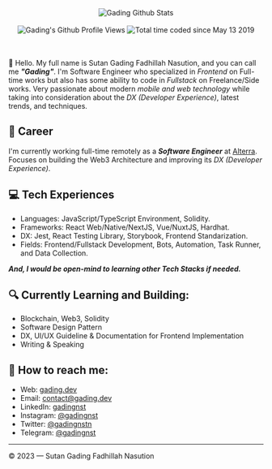 <div align="center">
  <img src="https://github-readme-stats.vercel.app/api?username=gadingnst&show_icons=true&theme=dracula" alt="Gading Github Stats">
  <br><br>
  <img src="https://komarev.com/ghpvc/?username=gadingnst&color=F4A4B5&style=flat" alt="Gading's Github Profile Views" />
  <img src="https://wakatime.com/badge/user/7a831ab0-e43a-4215-aa08-92f915bed065.svg" alt="Total time coded since May 13 2019" />
  <br><br>
</div>
<br>

👋 Hello. My full name is Sutan Gading Fadhillah Nasution, and you can call me ***"Gading"***. I'm Software Engineer who specialized in *Frontend* on Full-time works but also has some ability to code in *Fullstack* on Freelance/Side works. Very passionate about modern *mobile and web technology* while taking into consideration about the *DX (Developer Experience)*, latest trends, and techniques. 

## 💼 Career
I'm currently working full-time remotely as a ***Software Engineer*** at [Alterra](https://alterra.id). Focuses on building the Web3 Architecture and improving its *DX (Developer Experience)*.

## 💻 Tech Experiences
- Languages: JavaScript/TypeScript Environment, Solidity.
- Frameworks: React Web/Native/NextJS, Vue/NuxtJS, Hardhat.
- DX: Jest, React Testing Library, Storybook, Frontend Standarization.
- Fields: Frontend/Fullstack Development, Bots, Automation, Task Runner, and Data Collection.

***And, I would be open-mind to learning other Tech Stacks if needed.***

## 🔍 Currently Learning and Building:
- Blockchain, Web3, Solidity
- Software Design Pattern
- DX, UI/UX Guideline & Documentation for Frontend Implementation
- Writing & Speaking

## 🚀 How to reach me:
- Web: [gading.dev](https://gading.dev)
- Email: [contact@gading.dev](mailto:contact@gading.dev)
- LinkedIn: [gadingnst](https://www.linkedin.com/in/gadingnst)
- Instagram: [@gadingnst](https://instagram.com/gadingnst)
- Twitter: [@gadingnstn](https://twitter.com/gadingnstn)
- Telegram: [@gadingnst](https://t.me/gadingnst)

---

© 2023 — Sutan Gading Fadhillah Nasution
